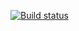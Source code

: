 [![Build status](https://ci.appveyor.com/api/projects/status/7nt70ramv8wbyju5?svg=true)](https://ci.appveyor.com/project/Bogdmoen/aqa-4-1)